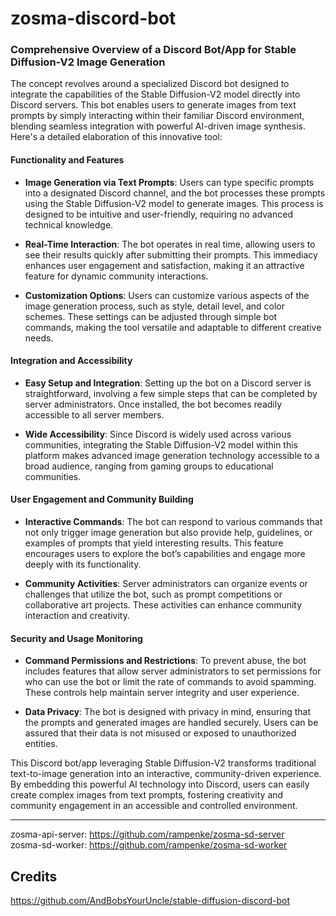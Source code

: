 # zosma-discord-bot

### Comprehensive Overview of a Discord Bot/App for Stable Diffusion-V2 Image Generation

The concept revolves around a specialized Discord bot designed to integrate the capabilities of the Stable Diffusion-V2 model directly into Discord servers. This bot enables users to generate images from text prompts by simply interacting within their familiar Discord environment, blending seamless integration with powerful AI-driven image synthesis. Here's a detailed elaboration of this innovative tool:

#### **Functionality and Features**

- **Image Generation via Text Prompts**: Users can type specific prompts into a designated Discord channel, and the bot processes these prompts using the Stable Diffusion-V2 model to generate images. This process is designed to be intuitive and user-friendly, requiring no advanced technical knowledge.

- **Real-Time Interaction**: The bot operates in real time, allowing users to see their results quickly after submitting their prompts. This immediacy enhances user engagement and satisfaction, making it an attractive feature for dynamic community interactions.

- **Customization Options**: Users can customize various aspects of the image generation process, such as style, detail level, and color schemes. These settings can be adjusted through simple bot commands, making the tool versatile and adaptable to different creative needs.

#### **Integration and Accessibility**

- **Easy Setup and Integration**: Setting up the bot on a Discord server is straightforward, involving a few simple steps that can be completed by server administrators. Once installed, the bot becomes readily accessible to all server members.

- **Wide Accessibility**: Since Discord is widely used across various communities, integrating the Stable Diffusion-V2 model within this platform makes advanced image generation technology accessible to a broad audience, ranging from gaming groups to educational communities.

#### **User Engagement and Community Building**

- **Interactive Commands**: The bot can respond to various commands that not only trigger image generation but also provide help, guidelines, or examples of prompts that yield interesting results. This feature encourages users to explore the bot’s capabilities and engage more deeply with its functionality.

- **Community Activities**: Server administrators can organize events or challenges that utilize the bot, such as prompt competitions or collaborative art projects. These activities can enhance community interaction and creativity.

#### **Security and Usage Monitoring**

- **Command Permissions and Restrictions**: To prevent abuse, the bot includes features that allow server administrators to set permissions for who can use the bot or limit the rate of commands to avoid spamming. These controls help maintain server integrity and user experience.

- **Data Privacy**: The bot is designed with privacy in mind, ensuring that the prompts and generated images are handled securely. Users can be assured that their data is not misused or exposed to unauthorized entities.



This Discord bot/app leveraging Stable Diffusion-V2 transforms traditional text-to-image generation into an interactive, community-driven experience. By embedding this powerful AI technology into Discord, users can easily create complex images from text prompts, fostering creativity and community engagement in an accessible and controlled environment.


---

zosma-api-server: https://github.com/rampenke/zosma-sd-server   
zosma-sd-worker: https://github.com/rampenke/zosma-sd-worker

## Credits
https://github.com/AndBobsYourUncle/stable-diffusion-discord-bot
